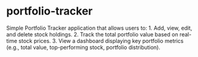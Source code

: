 # portfolio-tracker
 Simple Portfolio Tracker application that allows users to: 1. Add, view, edit, and delete stock holdings. 2. Track the total portfolio value based on real-time stock prices. 3. View a dashboard displaying key portfolio metrics (e.g., total value, top-performing stock, portfolio distribution).
